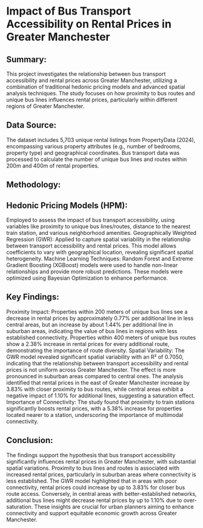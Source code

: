 # Impact of Bus Transport Accessibility on Rental Prices in Greater Manchester

## Summary:
This project investigates the relationship between bus transport accessibility and rental prices across Greater Manchester, utilizing a combination of traditional hedonic pricing models and advanced spatial analysis techniques. The study focuses on how proximity to bus routes and unique bus lines influences rental prices, particularly within different regions of Greater Manchester.

## Data Source:

The dataset includes 5,703 unique rental listings from PropertyData (2024), encompassing various property attributes (e.g., number of bedrooms, property type) and geographical coordinates.
Bus transport data was processed to calculate the number of unique bus lines and routes within 200m and 400m of rental properties.
## Methodology:

## Hedonic Pricing Models (HPM): 
Employed to assess the impact of bus transport accessibility, using variables like proximity to unique bus lines/routes, distance to the nearest train station, and various neighborhood amenities.
Geographically Weighted Regression (GWR): Applied to capture spatial variability in the relationship between transport accessibility and rental prices. This model allows coefficients to vary with geographical location, revealing significant spatial heterogeneity.
Machine Learning Techniques: Random Forest and Extreme Gradient Boosting (XGBoost) models were used to handle non-linear relationships and provide more robust predictions. These models were optimized using Bayesian Optimization to enhance performance.

## Key Findings:

Proximity Impact:
Properties within 200 meters of unique bus lines see a decrease in rental prices by approximately 0.77% per additional line in less central areas, but an increase by about 1.44% per additional line in suburban areas, indicating the value of bus lines in regions with less established connectivity.
Properties within 400 meters of unique bus routes show a 2.38% increase in rental prices for every additional route, demonstrating the importance of route diversity.
Spatial Variability:
The GWR model revealed significant spatial variability with an R² of 0.7050, indicating that the relationship between transport accessibility and rental prices is not uniform across Greater Manchester. The effect is more pronounced in suburban areas compared to central ones.
The analysis identified that rental prices in the east of Greater Manchester increase by 3.83% with closer proximity to bus routes, while central areas exhibit a negative impact of 1.10% for additional lines, suggesting a saturation effect.
Importance of Connectivity:
The study found that proximity to train stations significantly boosts rental prices, with a 5.38% increase for properties located nearer to a station, underscoring the importance of multimodal connectivity.
## Conclusion:

The findings support the hypothesis that bus transport accessibility significantly influences rental prices in Greater Manchester, with substantial spatial variations. Proximity to bus lines and routes is associated with increased rental prices, particularly in suburban areas where connectivity is less established. The GWR model highlighted that in areas with poor connectivity, rental prices could increase by up to 3.83% for closer bus route access. Conversely, in central areas with better-established networks, additional bus lines might decrease rental prices by up to 1.10% due to over-saturation. These insights are crucial for urban planners aiming to enhance connectivity and support equitable economic growth across Greater Manchester.
